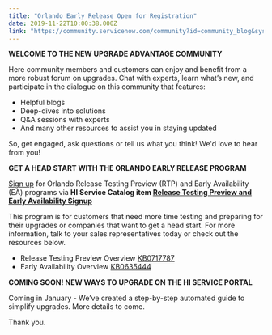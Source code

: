 ```yaml
---
title: "Orlando Early Release Open for Registration"
date: 2019-11-22T10:00:38.000Z
link: "https://community.servicenow.com/community?id=community_blog&sys_id=4f4996c1db510cd4d58ea345ca9619f4"
---
```

<p><strong>WELCOME TO THE NEW UPGRADE ADVANTAGE COMMUNITY</strong></p>
<p>Here community members and customers can enjoy and benefit from a more robust forum on upgrades. Chat with experts, learn what’s new, and participate in the dialogue on this community that features:</p>
<ul><li>Helpful blogs</li><li>Deep-dives into solutions</li><li>Q&amp;A sessions with experts</li><li>And many other resources to assist you in staying updated</li></ul>
<p>So, get engaged, ask questions or tell us what you think! We&#39;d love to hear from you!</p>
<p><strong>GET A HEAD START WITH THE ORLANDO EARLY RELEASE PROGRAM</strong></p>
<p><a href="https://hi.service-now.com/hisp?id&#61;hisp_sc_item&amp;sys_id&#61;3747ae79db5d270037015e77dc96193a%20i%20will%20send%20a%20meeting%20for%20noon" rel="nofollow">Sign up</a> for Orlando Release Testing Preview (RTP) and Early Availability (EA) programs via <strong>HI Service Catalog item </strong><strong><a href="https://hi.service-now.com/hisp?id&#61;hisp_sc_item&amp;sys_id&#61;3747ae79db5d270037015e77dc96193a" rel="nofollow">Release Testing Preview and Early Availability Signup</a></strong></p>
<p>This program is for customers that need more time testing and preparing for their upgrades or companies that want to get a head start. For more information, talk to your sales representatives today or check out the resources below.</p>
<ul><li>Release Testing Preview Overview <a href="https://hi.service-now.com/kb_view.do?sysparm_article&#61;KB0717787" rel="nofollow">KB0717787</a></li><li>Early Availability Overview <a href="https://hi.service-now.com/kb_view.do?sysparm_article&#61;KB0635444" rel="nofollow">KB0635444</a></li></ul>
<p><strong>COMING SOON! NEW WAYS TO UPGRADE ON THE HI SERVICE PORTAL</strong></p>
<p>Coming in January - We’ve created a step-by-step automated guide to simplify upgrades. More details to come.</p>
<p>Thank you.</p>